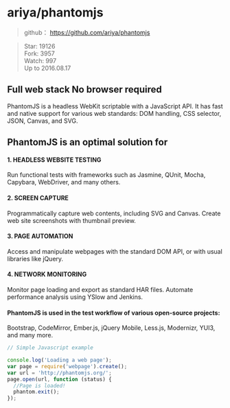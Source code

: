 # ariya/phantomjs
> github： https://github.com/ariya/phantomjs

> Star: 19126  
> Fork: 3957      
> Watch: 997    
> Up to 2016.08.17  

## Full web stack No browser required

PhantomJS is a headless WebKit scriptable with a JavaScript API. It has fast and native support for various web standards: DOM handling, CSS selector, JSON, Canvas, and SVG.  

## PhantomJS is an optimal solution for

#### 1. HEADLESS WEBSITE TESTING
Run functional tests with frameworks such as Jasmine, QUnit, Mocha, Capybara, WebDriver, and many others. 
#### 2. SCREEN CAPTURE
Programmatically capture web contents, including SVG and Canvas. Create web site screenshots with thumbnail preview. 
#### 3. PAGE AUTOMATION
Access and manipulate webpages with the standard DOM API, or with usual libraries like jQuery. 
#### 4. NETWORK MONITORING
Monitor page loading and export as standard HAR files. Automate performance analysis using YSlow and Jenkins. 

#### PhantomJS is used in the test workflow of various open-source projects:
Bootstrap, CodeMirror, Ember.js, jQuery Mobile, Less.js, Modernizr, YUI3, and many more.

```javascript
// Simple Javascript example

console.log('Loading a web page');
var page = require('webpage').create();
var url = 'http://phantomjs.org/';
page.open(url, function (status) {
  //Page is loaded!
  phantom.exit();
});
```